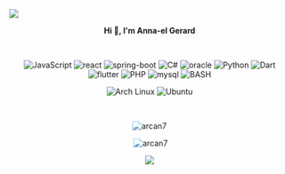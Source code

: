 <img src="https://capsule-render.vercel.app/api?type=waving&color=0:423da7,100:008080&fontColor=dedede&height=160&section=header&text=Tongasoa%20eto%20@%20Arcan7%2C%20misaotra%20mitsidika%20&fontSize=20" />
<p align=center>  <strong> Hi 👋, I'm Anna-el Gerard </strong> <p>
<br/>

<!-- <p align=center>  
  <img src='https://readme-typing-svg.herokuapp.com?font=product+sans&color=06ACBD&center=true&lines=Bonjour%20le monde%20%C3%B4&size=18'>
</p>

  <p align="center">
    <img src="https://github-readme-streak-stats.herokuapp.com?user=Arcan7&theme=solarized-dark&theme=leafy&ring=047884&sideNums=06ACBD&dates=06ACBD&currStreakNum=06ACBD&currStreakLabel=06ACBD&background=ffffff00&hide_border=true&stroke=ffffff00" alt="GitHub Stats" />
  </p> -->

<p align='center'>
  <img alt='JavaScript' src='https://img.shields.io/badge/JavaScript-008080?style=for-the-badge&logo=javascript&logoColor=white'/>
  <img alt='react' src='https://img.shields.io/badge/React-008080?style=for-the-badge&logo=react&logoColor=white'/>
  <img alt='spring-boot' src='https://img.shields.io/badge/Spring%20Boot-008080?style=for-the-badge&logo=spring-boot&logoColor=white'/>
  <img alt='C#' src='https://img.shields.io/badge/C%23-008080?style=for-the-badge&logo=c-sharp&logoColor=white'/>
  <img alt='oracle' src='https://img.shields.io/badge/Oracle-008080?style=for-the-badge&logo=oracle&logoColor=white'/>
  <img alt='Python' src='https://img.shields.io/badge/Python-008080?style=for-the-badge&logo=python&logoColor=white'/>
  <img alt='Dart' src='https://img.shields.io/badge/Dart-008080?style=for-the-badge&logo=dart&logoColor=white'/>
  <img alt='flutter' src='https://img.shields.io/badge/Flutter-008080?style=for-the-badge&logo=flutter&logoColor=white'/>
  <img alt='PHP' src='https://img.shields.io/badge/PHP-008080?style=for-the-badge&logo=php&logoColor=white'/>
  <img alt='mysql' src='https://img.shields.io/badge/MySQL-008080?style=for-the-badge&logo=mysql&logoColor=white'/>
  <img alt='BASH' src='https://img.shields.io/badge/bash-008080?style=for-the-badge&logo=linux&logoColor=white'/>
  </p>
  <p align='center'>
  <img alt='Arch Linux' src='https://img.shields.io/badge/Arch_Linux-008080?style=for-the-badge&logo=arch-linux&logoColor=white'/>
  <img alt='Ubuntu' src='https://img.shields.io/badge/Ubuntu-008080?style=for-the-badge&logo=ubuntu&logoColor=white'/>
  </br>
<p>

<br/>

<p align="center" style="filter: sepia(1) hue-rotate(165deg);"><img src="https://github-readme-stats.vercel.app/api/top-langs?username=arcan7&show_icons=true&locale=en&layout=compact" alt="arcan7" /></p>

<p align="center" style="filter: sepia(1) hue-rotate(165deg);">&nbsp;<img src="https://github-readme-stats.vercel.app/api?username=arcan7&show_icons=true&locale=en" alt="arcan7" /></p>

<p align=center>  <strong>
<img src='https://komarev.com/ghpvc/?username=Arcan7&color=008080'>
</strong> <p>
